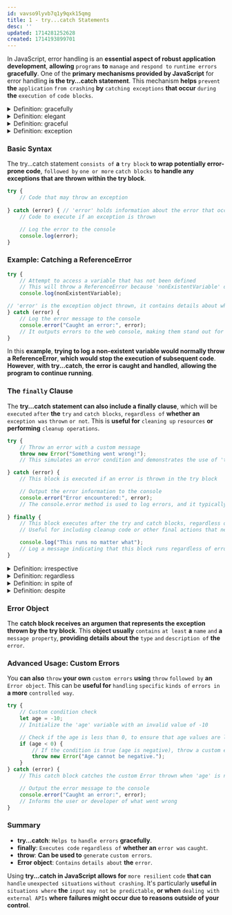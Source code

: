 ```yaml
---
id: vavso9lyvb7q1y9qxk15qmg
title: 1 - try...catch Statements
desc: ''
updated: 1714281252628
created: 1714193899701
---
```


In JavaScript, error handling is an **essential aspect of robust application development**, **allowing** `programs` **to** `manage` `and` `respond to` `runtime errors` **gracefully**. One of the **primary mechanisms provided by JavaScript** for error handling **is the try...catch statement**. This mechanism **helps** `prevent` **the** `application` `from crashing` **by** `catching exceptions` **that occur** `during` **the** `execution of` `code blocks`.



<!-- start of 'gracefully' section -->
<details>
    <summary>Definition: gracefully</summary>

#
The word "gracefully" **means** `doing` `something in` **a** `smooth` **and** `elegant way`. It **suggests that the action looks easy and pleasing**.

---
</details>
<!-- end of 'gracefully' section -->



<!-- start of 'elegant' section -->
<details>
    <summary>Definition: elegant</summary>

#
"Elegant" **describes** `something` **that is** `beautifully stylish` **and** `graceful`.

---
</details>
<!-- end of 'elegant' section -->



<!-- start of 'graceful' section -->
<details>
    <summary>Definition: graceful</summary>

#
"Graceful" **means** `moving in` **a** `smooth` **and** `attractive way`.

---
</details>
<!-- end of 'graceful' section -->



<!-- start of 'exception' section -->
<details>
    <summary>Definition: exception</summary>

#
An "exception" **is** `something` **that** `does not` `follow` **the** `usual rule` **or** `pattern`.

---
</details>
<!-- end of 'exception' section -->



### Basic Syntax

The try...catch statement `consists of` **a** `try block` **to wrap potentially error-prone code**, `followed by` `one or more` `catch blocks` **to handle any exceptions that are thrown within the try block**.

```javascript
try {
    // Code that may throw an exception
    
} catch (error) { // 'error' holds information about the error that occurred
    // Code to execute if an exception is thrown

    // Log the error to the console
    console.log(error);
}
```

### Example: Catching a ReferenceError

```javascript
try {
    // Attempt to access a variable that has not been defined
    // This will throw a ReferenceError because 'nonExistentVariable' does not exist in the scope
    console.log(nonExistentVariable);

// 'error' is the exception object thrown, it contains details about what went wrong
} catch (error) {
    // Log the error message to the console
    console.error("Caught an error:", error);
    // It outputs errors to the web console, making them stand out for easier debugging
}
```

In this **example**, **trying to log a non-existent variable would normally throw a ReferenceError**, **which would stop the execution of subsequent code**. **However**, **with try...catch**, **the error is caught and handled**, **allowing the program to continue running**.

### The `finally` Clause

The **try...catch statement can also include a finally clause**, which will be `executed` `after` **the** `try` `and` `catch blocks`, `regardless of` **whether an** `exception was` `thrown` `or not`. This is **useful for** `cleaning up` `resources` **or performing** `cleanup operations`.

```javascript
try {
    // Throw an error with a custom message
    throw new Error("Something went wrong!");
    // This simulates an error condition and demonstrates the use of 'throw' to create an exception

} catch (error) {
    // This block is executed if an error is thrown in the try block

    // Output the error information to the console
    console.error("Error encountered:", error);
    // The console.error method is used to log errors, and it typically displays the message in red in the console
    
} finally {
    // This block executes after the try and catch blocks, regardless of whether an error was thrown or not
    // Useful for including cleanup code or other final actions that need to run irrespective of the outcome

    console.log("This runs no matter what");
    // Log a message indicating that this block runs regardless of error occurrence
}
```



<!-- start of 'irrespective' section -->
<details>
    <summary>Definition: irrespective</summary>

#
"Irrespective" **means** `not taking` `something into` `account` **or** `regardless of`.

---
</details>
<!-- end of 'irrespective' section -->



<!-- start of 'regardless' section -->
<details>
    <summary>Definition: regardless</summary>

#
"Regardless" **means** `without` `being` `affected by`; `in spite of`.

---
</details>
<!-- end of 'regardless' section -->



<!-- start of 'in spite of' section -->
<details>
    <summary>Definition: in spite of</summary>

#
"In spite of" **means** `even though` **or** `despite something`.

---
</details>
<!-- end of 'in spite of' section -->



<!-- start of 'despite' section -->
<details>
    <summary>Definition: despite</summary>

#
"Despite" **means** `even though` `something` `exists` **or** `happens`.

---
</details>
<!-- end of 'despite' section -->



### Error Object

The **catch block receives an argumen that represents the exception thrown by the try block**. This **object usually** `contains` `at least` **a** `name` `and` **a** `message property`, **providing details about the** `type` `and` `description of` **the** `error`.

### Advanced Usage: Custom Errors

You **can also** `throw` **your own** `custom errors` **using** `throw` `followed by` **an** `Error object`. This can be **useful for** `handling` `specific` `kinds of` `errors in` **a more** `controlled way`.

```javascript
try {
    // Custom condition check
    let age = -10;
    // Initialize the 'age' variable with an invalid value of -10

    // Check if the age is less than 0, to ensure that age values are logically correct (non-negative)
    if (age < 0) {
        // If the condition is true (age is negative), throw a custom error with an explanation
        throw new Error("Age cannot be negative.");
    }
} catch (error) {
    // This catch block catches the custom Error thrown when 'age' is negative

    // Output the error message to the console
    console.error("Caught an error:", error);
    // Informs the user or developer of what went wrong
}
```

### Summary

- **try...catch**: `Helps to` `handle errors` **gracefully**.
- **finally**: `Executes code` `regardless of` **whether an** `error was` `caught`.
- **throw**: **Can be used to** `generate` `custom errors`.
- **Error object**: `Contains` `details about` **the** `error`.

Using **try...catch in JavaScript allows for** `more resilient` `code` **that can** `handle` `unexpected situations` `without crashing`. It's particularly **useful in** `situations where` **the** `input` `may not` `be predictable`, **or when** `dealing with` `external APIs` **where failures might occur due to reasons outside of your control**.
